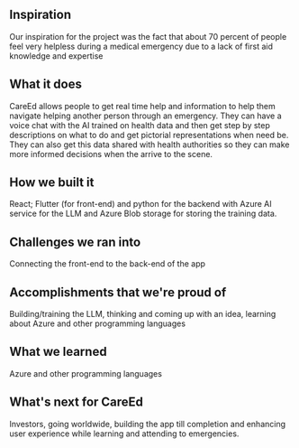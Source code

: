 ## Inspiration
Our inspiration for the project was the fact that about 70 percent of people feel very helpless during a medical emergency due to a lack of first aid knowledge and expertise


## What it does
CareEd allows people to get real time help and information to help them navigate helping another person through an emergency. 
They can have a voice chat with the AI trained on health data and then get step by step descriptions on what to do and get pictorial representations when need be. 
They can also get this data shared with health authorities so they can make more informed decisions when the arrive to the scene.


## How we built it
React; Flutter (for front-end) and python for the backend with Azure AI service for the LLM and Azure Blob storage for storing the training data.


## Challenges we ran into
Connecting the front-end to the back-end of the app


## Accomplishments that we're proud of
Building/training the LLM, thinking and coming up with an idea, learning about Azure and other programming languages


## What we learned
Azure and other programming languages


## What's next for CareEd
Investors, going worldwide, building the app till completion and enhancing user experience while learning and attending to emergencies.
